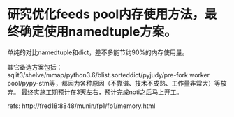 # 研究优化feeds pool内存使用方法，最终确定使用namedtuple方案。 

单纯的对比namedtuple和dict，差不多能节约90%的内存使用量。 

其它备选方案包括：sqlit3/shelve/mmap/python3.6/blist.sorteddict/pyjudy/pre-fork worker pool/pypy-stm等，都因为各种原因（不靠谱、技术不成熟、工作量非常大）等放弃。 最终实施工期预计在3天左右，预计完成noti之后马上开工。 

refs: http://fred18:8848/munin/fp1/fp1/memory.html
